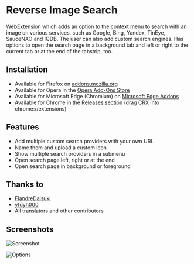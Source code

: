 Reverse Image Search
================================
WebExtension which adds an option to the context menu to search with an image on various services, such as Google, Bing, Yandex, TinEye, SauceNAO and IQDB. The user can also add custom search engines. Has options to open the search page in a background tab and left or right to the current tab or at the end of the tabstrip, too.

## Installation
* Available for Firefox on [addons.mozilla.org](https://addons.mozilla.org/firefox/addon/image-reverse-search/)
* Available for Opera in the [Opera Add-Ons Store](https://addons.opera.com/extensions/details/image-reverse-search/)
* Available for Microsoft Edge (Chromium) on [Microsoft Edge Addons](https://microsoftedge.microsoft.com/addons/detail/ibmfjngadieonblglgamabghhaimfldg)
* Available for Chrome in the [Releases section](https://github.com/Brawl345/Image-Reverse-Search-with-Google/releases) (drag CRX into chrome://extensions)

## Features
* Add multiple custom search providers with your own URL
* Name them and upload a custom icon
* Show multiple search providers in a submenu
* Open search page left, right or at the end
* Open search page in background or foreground

## Thanks to
* [FlandreDaisuki](https://github.com/Brawl345/Image-Reverse-Search-WebExtension/issues?q=is%3Apr+author%3AFlandreDaisuki)
* [yfdyh000](https://github.com/Brawl345/Image-Reverse-Search-WebExtension/issues?q=is%3Apr+author%3Ayfdyh000)
* All translators and other contributors

## Screenshots
![Screenshot](https://raw.githubusercontent.com/Brawl345/Image-Reverse-Search-with-Google/master/screenshot.png)

![Options](https://raw.githubusercontent.com/Brawl345/Image-Reverse-Search-with-Google/master/options.png)

